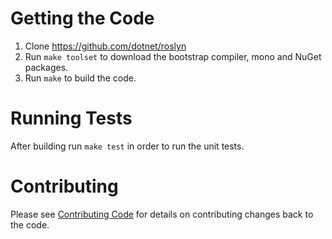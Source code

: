 # Getting the Code

1. Clone https://github.com/dotnet/roslyn
1. Run `make toolset` to download the bootstrap compiler, mono and NuGet packages.
1. Run `make` to build the code.  

# Running Tests

After building run `make test` in order to run the unit tests.

# Contributing

Please see [Contributing Code](https://github.com/dotnet/roslyn/wiki/Contributing-Code) for details on contributing changes back to the code.
